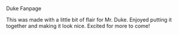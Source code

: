 Duke Fanpage

This was made with a little bit of flair for Mr. Duke. Enjoyed putting it together and making it look nice. Excited for more to come!